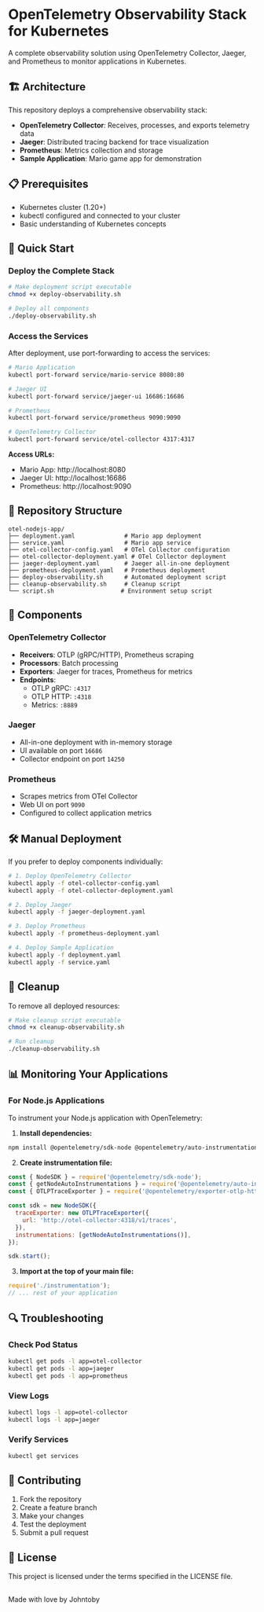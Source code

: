 # OpenTelemetry Observability Stack for Kubernetes

A complete observability solution using OpenTelemetry Collector, Jaeger, and Prometheus to monitor applications in Kubernetes.

## 🏗️ Architecture

This repository deploys a comprehensive observability stack:
- **OpenTelemetry Collector**: Receives, processes, and exports telemetry data
- **Jaeger**: Distributed tracing backend for trace visualization
- **Prometheus**: Metrics collection and storage
- **Sample Application**: Mario game app for demonstration

## 📋 Prerequisites

- Kubernetes cluster (1.20+)
- kubectl configured and connected to your cluster
- Basic understanding of Kubernetes concepts

## 🚀 Quick Start

### Deploy the Complete Stack

```bash
# Make deployment script executable
chmod +x deploy-observability.sh

# Deploy all components
./deploy-observability.sh
```

### Access the Services

After deployment, use port-forwarding to access the services:

```bash
# Mario Application
kubectl port-forward service/mario-service 8080:80

# Jaeger UI
kubectl port-forward service/jaeger-ui 16686:16686

# Prometheus
kubectl port-forward service/prometheus 9090:9090

# OpenTelemetry Collector
kubectl port-forward service/otel-collector 4317:4317
```

**Access URLs:**
- Mario App: http://localhost:8080
- Jaeger UI: http://localhost:16686
- Prometheus: http://localhost:9090

## 📁 Repository Structure

```
otel-nodejs-app/
├── deployment.yaml              # Mario app deployment
├── service.yaml                 # Mario app service
├── otel-collector-config.yaml   # OTel Collector configuration
├── otel-collector-deployment.yaml # OTel Collector deployment
├── jaeger-deployment.yaml       # Jaeger all-in-one deployment
├── prometheus-deployment.yaml   # Prometheus deployment
├── deploy-observability.sh      # Automated deployment script
├── cleanup-observability.sh     # Cleanup script
└── script.sh                   # Environment setup script
```

## 🔧 Components

### OpenTelemetry Collector
- **Receivers**: OTLP (gRPC/HTTP), Prometheus scraping
- **Processors**: Batch processing
- **Exporters**: Jaeger for traces, Prometheus for metrics
- **Endpoints**: 
  - OTLP gRPC: `:4317`
  - OTLP HTTP: `:4318`
  - Metrics: `:8889`

### Jaeger
- All-in-one deployment with in-memory storage
- UI available on port `16686`
- Collector endpoint on port `14250`

### Prometheus
- Scrapes metrics from OTel Collector
- Web UI on port `9090`
- Configured to collect application metrics

## 🛠️ Manual Deployment

If you prefer to deploy components individually:

```bash
# 1. Deploy OpenTelemetry Collector
kubectl apply -f otel-collector-config.yaml
kubectl apply -f otel-collector-deployment.yaml

# 2. Deploy Jaeger
kubectl apply -f jaeger-deployment.yaml

# 3. Deploy Prometheus
kubectl apply -f prometheus-deployment.yaml

# 4. Deploy Sample Application
kubectl apply -f deployment.yaml
kubectl apply -f service.yaml
```

## 🧹 Cleanup

To remove all deployed resources:

```bash
# Make cleanup script executable
chmod +x cleanup-observability.sh

# Run cleanup
./cleanup-observability.sh
```

## 📊 Monitoring Your Applications

### For Node.js Applications

To instrument your Node.js application with OpenTelemetry:

1. **Install dependencies:**
```bash
npm install @opentelemetry/sdk-node @opentelemetry/auto-instrumentations-node @opentelemetry/exporter-otlp-http
```

2. **Create instrumentation file:**
```javascript
const { NodeSDK } = require('@opentelemetry/sdk-node');
const { getNodeAutoInstrumentations } = require('@opentelemetry/auto-instrumentations-node');
const { OTLPTraceExporter } = require('@opentelemetry/exporter-otlp-http');

const sdk = new NodeSDK({
  traceExporter: new OTLPTraceExporter({
    url: 'http://otel-collector:4318/v1/traces',
  }),
  instrumentations: [getNodeAutoInstrumentations()],
});

sdk.start();
```

3. **Import at the top of your main file:**
```javascript
require('./instrumentation');
// ... rest of your application
```

## 🔍 Troubleshooting

### Check Pod Status
```bash
kubectl get pods -l app=otel-collector
kubectl get pods -l app=jaeger
kubectl get pods -l app=prometheus
```

### View Logs
```bash
kubectl logs -l app=otel-collector
kubectl logs -l app=jaeger
```

### Verify Services
```bash
kubectl get services
```

## 🤝 Contributing

1. Fork the repository
2. Create a feature branch
3. Make your changes
4. Test the deployment
5. Submit a pull request

## 📄 License

This project is licensed under the terms specified in the LICENSE file.

## 

Made with love by Johntoby
